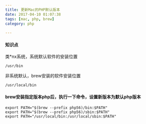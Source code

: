 ```yaml
---
title: 更新Mac的PHP默认版本
date: 2017-04-10 01:07:38
tags: [mac, php, brew]
category: php
 
---
```


#### 知识点

类*nx系统，系统默认软件的安装位置

```shell
/usr/bin
```

非系统默认，brew安装的软件安装位置

```shell
/usr/local/bin
```

#### brew安装指定版本php后，执行一下命令，设置新版本为默认php版本

```shell
export PATH="$(brew --prefix php56)/bin:$PATH"
export PATH="$(brew --prefix php56)/sbin:$PATH"
export PATH="/usr/local/bin:/usr/local/sbin:$PATH"
```

